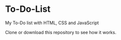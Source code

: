 # To-Do-List
My To-Do list with HTML, CSS and JavaScript 

Clone or download this repository to see how it works.
